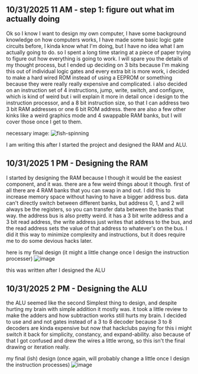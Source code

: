 <!--
  ===================    !!READ THIS NOTICE!!   ====================
  DO NOT edit this file manually. Your changes WILL BE OVERWRITTEN!
  This journal is auto generated and updated by Hack Club Blueprint.
  To edit this file, please edit your journal entries on Blueprint.
  ==================================================================
-->

## 10/31/2025 11 AM - step 1: figure out what im actually doing  

Ok so I know I want to design my own computer, I have some background knowledge on how computers works, I have made some basic logic gate circuits before, I kinda know what I'm doing, but I have no idea what I am actually going to do. so I spent a long time staring at a piece of paper trying to figure out how everything is going to work. I will spare you the details of my thought process, but I ended up deciding on 3 bits because I'm making this out of individual logic gates and every extra bit is more work, i decided to make a hard wired ROM instead of using a EEPROM or something because they were really really expensive and complicated. i also decided on an instruction set of 4 instructions, jump, write, switch, and configure, which is kind of weird but i will explain it more in detail once i design to the instruction processor, and a 8 bit instruction size, so that I can address two 3 bit RAM addresses or one 6 bit ROM address. there are also a few other kinks like a weird graphics mode and 4 swappable RAM banks, but I will cover those once I get to them.

necessary image:
![fish-spinning](https://blueprint.hackclub.com/user-attachments/blobs/proxy/eyJfcmFpbHMiOnsiZGF0YSI6NzA0MywicHVyIjoiYmxvYl9pZCJ9fQ==--dc70b71d9148baaaeae1f6f3538a2a93e02b6b40/fish-spinning.gif)


I am writing this after I started the project and designed the RAM and ALU.   

## 10/31/2025 1 PM - Designing the RAM  

I started by designing the RAM because I though it would be the easiest component, and it was. there are a few weird things about it though. first of all there are 4 RAM banks that you can swap in and out. I did this to increase memory space without having to have a bigger address bus. data can't directly switch between different banks, but address 0, 1, and 2 will always be the registers, so you can transfer data between the banks that way. the address bus is also pretty weird. it has a 3 bit write address and a 3 bit read address, the write address just writes that address to the bus, and the read address sets the value of that address to whatever's on the bus. I did it this way to minimize complexity and instructions, but it does require me to do some devious hacks later.

here is my final design (it might a little change once I design the instruction processer)
![image](https://blueprint.hackclub.com/user-attachments/blobs/proxy/eyJfcmFpbHMiOnsiZGF0YSI6NzEzMiwicHVyIjoiYmxvYl9pZCJ9fQ==--1c2cc9ace83efc93a2524fc5a8ddac51c1621ab3/image.png)

this was written after I designed the ALU  

## 10/31/2025 2 PM - Designing the ALU  

the ALU seemed like the second Simplest thing to design, and despite hurting my brain with simple addition it mostly was. it took a little review to make the adders and how subtraction works still hurts my brain. I decided to use and and not gates instead of a 3 to 8 decoder because 3 to 8 decoders are kinda expensive but now that hackclubs paying for this i might switch it back for simplicity, constancy, and expand-ability. also because of that I got confused and drew the wires a little wrong, so this isn't the final drawing or iteration really.

my final (ish) design (once again, will probably change a little once I design the instruction processes)
![image](https://blueprint.hackclub.com/user-attachments/blobs/proxy/eyJfcmFpbHMiOnsiZGF0YSI6NzE0MCwicHVyIjoiYmxvYl9pZCJ9fQ==--6d4cbb86e033fe71d6c690d01f8bae3434d96399/image.png)
  

